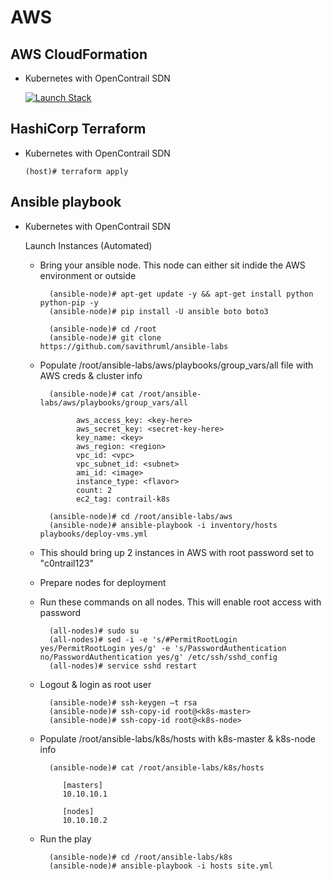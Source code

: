 # AWS

## AWS CloudFormation

* Kubernetes with OpenContrail SDN

     <a href="https://console.aws.amazon.com/cloudformation/home?region=us-west-1#/stacks/new?stackName=contrail-k8s&amp;templateURL=https://s3-us-west-1.amazonaws.com/contrail-dev-ops/k8s-contrail-stack.yaml" target="_blank"><img alt="Launch Stack" src="https://cdn.rawgit.com/buildkite/cloudformation-launch-stack-button-svg/master/launch-stack.svg"></a>

## HashiCorp Terraform

* Kubernetes with OpenContrail SDN

      (host)# terraform apply
      
## Ansible playbook

* Kubernetes with OpenContrail SDN

    Launch Instances (Automated)

    * Bring your ansible node. This node can either sit indide the AWS environment or outside
    
            (ansible-node)# apt-get update -y && apt-get install python python-pip -y
            (ansible-node)# pip install -U ansible boto boto3
      
            (ansible-node)# cd /root
            (ansible-node)# git clone https://github.com/savithruml/ansible-labs
            
    * Populate /root/ansible-labs/aws/playbooks/group_vars/all file with AWS creds & cluster info
      
            (ansible-node)# cat /root/ansible-labs/aws/playbooks/group_vars/all
            
                  aws_access_key: <key-here> 
                  aws_secret_key: <secret-key-here>
                  key_name: <key>
                  aws_region: <region>
                  vpc_id: <vpc>
                  vpc_subnet_id: <subnet>
                  ami_id: <image>
                  instance_type: <flavor>
                  count: 2
                  ec2_tag: contrail-k8s
                 
            (ansible-node)# cd /root/ansible-labs/aws       
            (ansible-node)# ansible-playbook -i inventory/hosts playbooks/deploy-vms.yml
            
    * This should bring up 2 instances in AWS with root password set to "c0ntrail123"
    
    * Prepare nodes for deployment

    * Run these commands on all nodes. This will enable root access with password
    
            (all-nodes)# sudo su
            (all-nodes)# sed -i -e 's/#PermitRootLogin yes/PermitRootLogin yes/g' -e 's/PasswordAuthentication no/PasswordAuthentication yes/g' /etc/ssh/sshd_config 
            (all-nodes)# service sshd restart
    
    * Logout & login as root user
    
            (ansible-node)# ssh-keygen –t rsa
            (ansible-node)# ssh-copy-id root@<k8s-master>
            (ansible-node)# ssh-copy-id root@<k8s-node>
             
    * Populate /root/ansible-labs/k8s/hosts with k8s-master & k8s-node info
    
            (ansible-node)# cat /root/ansible-labs/k8s/hosts
       
               [masters]
               10.10.10.1

               [nodes]
               10.10.10.2
        
    * Run the play
 
            (ansible-node)# cd /root/ansible-labs/k8s
            (ansible-node)# ansible-playbook -i hosts site.yml
